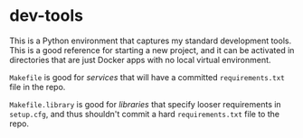 dev-tools
=========

This is a Python environment that captures my standard development tools.  This
is a good reference for starting a new project, and it can be activated in
directories that are just Docker apps with no local virtual environment.

`Makefile` is good for _services_ that will have a committed `requirements.txt`
file in the repo.

`Makefile.library` is good for _libraries_ that specify looser requirements in
`setup.cfg`, and thus shouldn't commit a hard `requirements.txt` file to the
repo.
